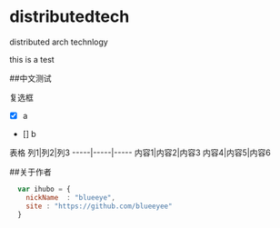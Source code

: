 # distributedtech
distributed arch technlogy

this is a test

##中文测试

复选框

- [x] a
- [] b

表格
列1|列2|列3
-----|-----|-----
内容1|内容2|内容3
内容4|内容5|内容6

##关于作者

```javascript
  var ihubo = {
    nickName  : "blueeye",
    site : "https://github.com/blueeyee"
  }
```


